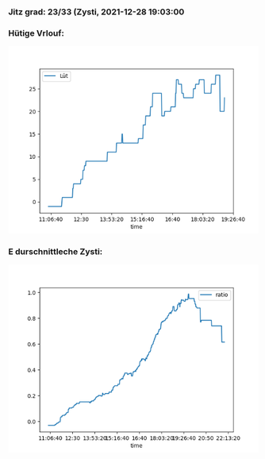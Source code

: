 ### Jitz grad: 23/33 (Zysti, 2021-12-28 19:03:00

### Hütige Vrlouf:
![Graph](Today.png)

### E durschnittleche Zysti:
![Graph](Zysti.png)
